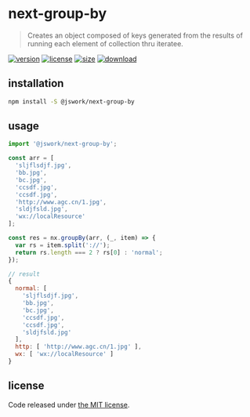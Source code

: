 # next-group-by
> Creates an object composed of keys generated from the results of running each element of collection thru iteratee.

[![version][version-image]][version-url]
[![license][license-image]][license-url]
[![size][size-image]][size-url]
[![download][download-image]][download-url]

## installation
```bash
npm install -S @jswork/next-group-by
```

## usage
```js
import '@jswork/next-group-by';

const arr = [
  'sljflsdjf.jpg',
  'bb.jpg',
  'bc.jpg',
  'ccsdf.jpg',
  'ccsdf.jpg',
  'http://www.agc.cn/1.jpg',
  'sldjfsld.jpg',
  'wx://localResource'
];

const res = nx.groupBy(arr, (_, item) => {
  var rs = item.split('://');
  return rs.length === 2 ? rs[0] : 'normal';
});

// result
{
  normal: [
    'sljflsdjf.jpg',
    'bb.jpg',
    'bc.jpg',
    'ccsdf.jpg',
    'ccsdf.jpg',
    'sldjfsld.jpg'
  ],
  http: [ 'http://www.agc.cn/1.jpg' ],
  wx: [ 'wx://localResource' ]
}
```

## license
Code released under [the MIT license](https://github.com/afeiship/next-group-by/blob/master/LICENSE.txt).

[version-image]: https://img.shields.io/npm/v/@jswork/next-group-by
[version-url]: https://npmjs.org/package/@jswork/next-group-by

[license-image]: https://img.shields.io/npm/l/@jswork/next-group-by
[license-url]: https://github.com/afeiship/next-group-by/blob/master/LICENSE.txt

[size-image]: https://img.shields.io/bundlephobia/minzip/@jswork/next-group-by
[size-url]: https://github.com/afeiship/next-group-by/blob/master/dist/next-group-by.min.js

[download-image]: https://img.shields.io/npm/dm/@jswork/next-group-by
[download-url]: https://www.npmjs.com/package/@jswork/next-group-by
